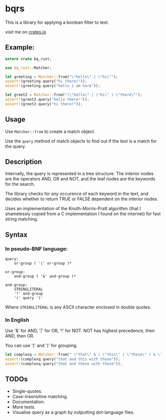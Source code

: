 # bqrs

This is a library for applying a boolean filter to text.

visit me on [crates.io](https://crates.io/crates/bqrs)

## Example:

``` rust
extern crate bq_rust;

use bq_rust::Matcher;

let greeting = Matcher::from("\"hello\" | \"hi\"");
assert!(greeting.query("hi there!"));
assert!(greeting.query("hello i am here"));

let greet2 = Matcher::from("(\"hello\" | \"hi\" ) \"there\"");
assert!(greet2.query("hello there!"));
assert!(greet2.query("hi there!"));
```

## Usage

Use `Matcher::from` to create a match object.

Use the `query` method of match objects to find out if the text is a match for the query.

## Description

Internally, the query is represented in a tree structure. The interior nodes are the operators AND, OR and NOT, and the leaf nodes are the keywords for the search.

The library checks for any occurence of each keyword in the text, and decides whether to return TRUE or FALSE dependent on the interior nodes.

Uses an implementation of the Knuth-Morris-Pratt algorithm (that I shamelessly copied from a C implementation I found on the internet) for fast string matching.

## Syntax

### In pseudo-BNF language:

``` bnf
query:
    or-group ( '|' or-group )*

or-group:
    and-group ( '&' and-group )*

and-group:
    STRINGLITERAL
    '!' and-group
    '(' query ')'
```

Where `STRINGLITERAL` is any ASCII character enclosed in double quotes.

### In English

Use '&' for AND, '|' for OR, '!' for NOT. NOT has highest precedence, then AND, then OR.

You can use '(' and ')' for grouping.

``` rust
let complexq = Matcher::from(" \"that\" & ( \"this\" | \"these\" ) & \"those\" ");
assert!(complexq.query("that and this with those"));
assert!(complexq.query("that and these with those"));
```

## TODOs

* Single-quotes.
* Case-insensitive matching.
* Documentation.
* More tests.
* Visualise query as a graph by outputting dot-language files.
